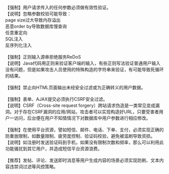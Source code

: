 【强制】用户请求传入的任何参数必须做有效性验证。<br/>
【说明】忽略参数校验可能导致：<br/>
page size过大导致内存溢出<br/>
恶意order by导致数据库慢查询<br/>
任意重定向<br/>
SQL注入<br/>
反序列化注入<br/>
<br/>
【强制】正则输入源串拒绝服务ReDoS<br/>
【说明】Java代码用正则来验证客户端的输入，有些正则写法验证普通用户输入没有问题，但是如果攻击人员使用的特殊构造的字符串来验证，有可能导致死循环的结果。
<br/><br/>
【强制】禁止向HTML页面输出未经安全过滤或为正确转义的用户数据。
<br/><br/>
【强制】表单、AJAX提交必须执行CSRF安全过滤。<br/>
【说明】CSRF（Cross-site request forgery）跨站请求伪造是一类常见变成漏洞。对于存在CSRF漏洞的应用/网站，攻击者可以实现构造好URL，只要受害者用户一访问，后台便在用户不知情情况下对数据库中用户参数进行相应修改。
<br/><br/>
【强制】在使用平台资源，譬如短信、邮件、电话、下单、支付，必须实现正确的防重放限制，如数量限制、疲劳度控制、验证码校验，避免被滥刷导致资损。<br/>
【说明】如注册时发送验证码到手机，如果没有限制次数和频率，那么可以利用此功能骚扰到其它用户，并造成短信平台资源浪费。
<br/><br/>
【推荐】发帖、评论、发送即时消息等用户生成内容的场景必须实现防刷、文本内容违禁词过滤等风控策略。
<br/><br/>